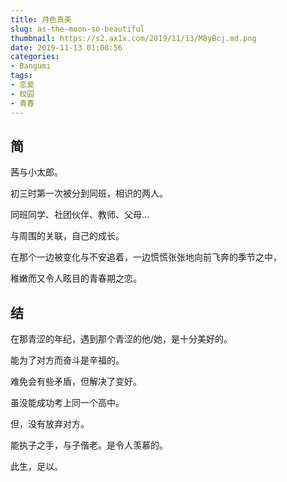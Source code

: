 ```yaml
---
title: 月色真美
slug: as-the-moon-so-beautiful
thumbnail: https://s2.ax1x.com/2019/11/13/M8yBcj.md.png
date: 2019-11-13 01:08:56
categories:
- Bangumi
tags:
- 恋爱
- 校园
- 青春
---
```


## 简

茜与小太郎。

初三时第一次被分到同班，相识的两人。

同班同学、社团伙伴、教师、父母…

与周围的关联，自己的成长。

在那个一边被变化与不安追着，一边慌慌张张地向前飞奔的季节之中，

稚嫩而又令人眩目的青春期之恋。


## 结

在那青涩的年纪，遇到那个青涩的他/她，是十分美好的。

能为了对方而奋斗是辛福的。

难免会有些矛盾，但解决了变好。

虽没能成功考上同一个高中。

但，没有放弃对方。

能执子之手，与子偕老。是令人羡慕的。

此生，足以。
